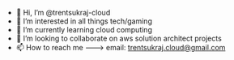 - 👋 Hi, I’m @trentsukraj-cloud
- 👀 I’m interested in all things tech/gaming
- 🌱 I’m currently learning cloud computing
- 💞️ I’m looking to collaborate on aws solution architect projects
- 📫 How to reach me ---> email: trentsukraj.cloud@gmail.com

<!---
trentsukraj-cloud/trentsukraj-cloud is a ✨ special ✨ repository because its `README.md` (this file) appears on your GitHub profile.
You can click the Preview link to take a look at your changes.
--->

